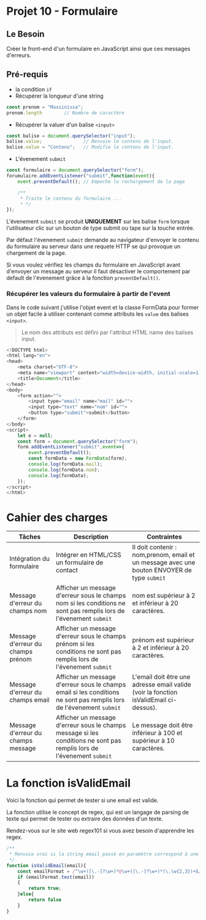# Projet 10 - Formulaire

## Le Besoin
Créer le front-end d'un formulaire en JavaScript ainsi que ces messages d'erreurs.
## Pré-requis
- la condition `if`
- Récupérer la longueur d'une string
```js
const prenom = "Massinissa";
prenom.length        // Nombre de caractère
```
- Récupérer la valuer d'un balise `<input>`
```js
const balise = document.querySelector("input");
balise.value;               // Renvoie le contenu de l'input.
balise.value = "Contenu";   // Modifie le contenu de l'input.
```
- L'évenement `submit`
```js
const formulaire = document.querySelector("form");
forumulaire.addEventListener("submit",function(event){
    event.preventDefault(); // Empeche le rechargement de la page

    /**
     * Traite le contenu du formulaire ...
     * */
});
```
L'évenement `submit` se produit **UNIQUEMENT** sur les balise `form` lorsque l'utilisateur clic sur un bouton de type submit ou tape sur la touche entrée.

Par défaut l'évenement `submit` demande au navigateur d'envoyer le contenu du formulaire au serveur dans une requete HTTP se qui provoque un chargement de la page. 

Si vous voulez vérifiez les champs du formulaire en JavaScript avant d'envoyer un message au serveur il faut désactiver le comportement par default de l'évenement grâce à la fonction `preventDefault()`.

### Récupérer les valeurs du formulaire à partir de l'event
Dans le code suivant j'utilise l'objet event et la classe FormData pour former un objet facile à utiliser contenant comme attributs les `value` des balises `<input>`.

> Le nom des attributs est défini par l'attribut HTML name des balises input.

```js
<!DOCTYPE html>
<html lang="en">
<head>
    <meta charset="UTF-8">
    <meta name="viewport" content="width=device-width, initial-scale=1.0">
    <title>Document</title>
</head>
<body>
    <form action="">
        <input type="email" name="mail" id="">
        <input type="text" name="nom" id="">
        <button type="submit">submit</button>
    </form>
</body>
<script>
    let e = null;
    const form = document.querySelector("form");
    form.addEventListener("submit",event=>{
        event.preventDefault();
        const formData = new FormData(form);
        console.log(formData.mail);
        console.log(formData.nom);
        console.log(formData);
    });
</script>
</html>
```

# Cahier des charges
|Tâches| Description | Contraintes |
|---|---|---|
| Intégration du formulaire | Intégrer en HTML/CSS un formulaire de contact | Il doit contenir : nom,prenom, email et un message avec une bouton ENVOYER de type `submit` |
| Message d'erreur du champs nom | Afficher un message d'erreur sous le champs nom si les conditions ne sont pas remplis lors de l'évenement `submit` | nom est supérieur à 2 et inférieur à 20 caractères. |
| Message d'erreur du champs prénom | Afficher un message d'erreur sous le champs prénom si les conditions ne sont pas remplis lors de l'évenement `submit` | prénom est supérieur à 2 et inférieur à 20 caractères. |
| Message d'erreur du champs email | Afficher un message d'erreur sous le champs email si les conditions ne sont pas remplis lors de l'évenement `submit` | L'email doit être une adresse email valide (voir la fonction isValidEmail ci-dessus). |
| Message d'erreur du champs message | Afficher un message d'erreur sous le champs message si les conditions ne sont pas remplis lors de l'évenement `submit` | Le message doit être inférieur à 100 et supérieur à 10 caractères.|

# La fonction isValidEmail
Voici la fonction qui permet de tester si une email est valide.

La fonction utilise le concept de regex, qui est un langage de parsing de texte qui permet de tester ou extraire des données d'un texte.

Rendez-vous sur le site web regex101 si vous avez besoin d'apprendre les regex.
```js
/**
 * Renvoie vrai si la string email passé en paramètre correspond à une adresse email valide.
 */
function isValidEmail(email){
    const emailFormat = /^\w+([\.-]?\w+)*@\w+([\.-]?\w+)*(\.\w{2,3})+$/; // Création d'un objet RegexExp
    if (emailFormat.test(email))
    {
        return true;
    }else{
        return false
    }
}
```

